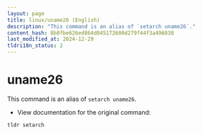 ```yaml
---
layout: page
title: linux/uname26 (English)
description: "This command is an alias of `setarch uname26`."
content_hash: 8b8fbe626ed864d045172600d279f44f3a496038
last_modified_at: 2024-12-29
tldri18n_status: 2
---
```

# uname26

This command is an alias of `setarch uname26`.

- View documentation for the original command:

`tldr setarch`
